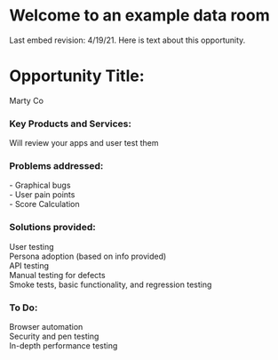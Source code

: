 # Welcome to an example data room
<head>
<script>
  window.CROWDSMART_TOKEN_USER = {
    token: '0507_sync'
  }
</script>
</head>
<html>
<body>
<p>
Last embed revision: 4/19/21. Here is text about this opportunity.</p>

<h1>Opportunity Title:</h1>
<p>Marty Co</p>

<h3>Key Products and Services:</h3>
<p>Will review your apps and user test them</p>

<h3>Problems addressed:</h3>
<p>
- Graphical bugs <br>
- User pain points <br>
- Score Calculation <br>
</p>

<h3>Solutions provided:</h3>
<p>
User testing <br>
Persona adoption (based on info provided) <br>
API testing <br>
Manual testing for defects <br>
Smoke tests, basic functionality, and regression testing <br>
</p>

<h3>To Do:</h3>
<p>Browser automation <br>
Security and pen testing <br>
In-depth performance testing <br>
  </p>



  <link href="https://www.crowdsmartstage.ai/css/embedStyle.css" rel="stylesheet" type="text/css">
 <script
     src="https://www.crowdsmartstage.ai/js/embedScript.js"
     id="crowdsmart-embed-script"
     data-embed-url="https://www.crowdsmartstage.ai/embed/evaluation/0224/b6da253c-971a-11eb-a741-0ad589fedacf/c7c94cba-971a-11eb-904d-0ad589fedacf">
 </script>
